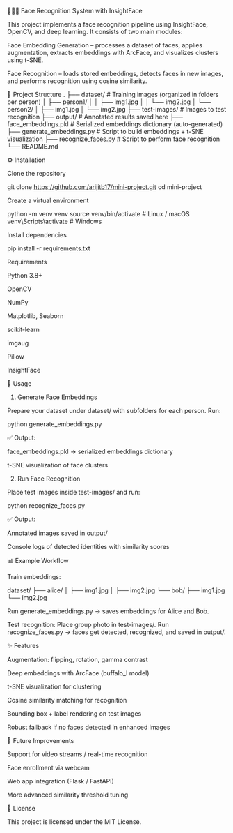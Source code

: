 🧑‍🤝‍🧑 Face Recognition System with InsightFace

This project implements a face recognition pipeline using InsightFace, OpenCV, and deep learning. It consists of two main modules:

Face Embedding Generation – processes a dataset of faces, applies augmentation, extracts embeddings with ArcFace, and visualizes clusters using t-SNE.

Face Recognition – loads stored embeddings, detects faces in new images, and performs recognition using cosine similarity.

📂 Project Structure
.
├── dataset/                 # Training images (organized in folders per person)
│   ├── person1/
│   │   ├── img1.jpg
│   │   └── img2.jpg
│   └── person2/
│       ├── img1.jpg
│       └── img2.jpg
├── test-images/             # Images to test recognition
├── output/                  # Annotated results saved here
├── face_embeddings.pkl      # Serialized embeddings dictionary (auto-generated)
├── generate_embeddings.py   # Script to build embeddings + t-SNE visualization
├── recognize_faces.py       # Script to perform face recognition
└── README.md

⚙️ Installation

Clone the repository

git clone https://github.com/arijitb17/mini-project.git
cd mini-project


Create a virtual environment

python -m venv venv
source venv/bin/activate   # Linux / macOS
venv\Scripts\activate      # Windows


Install dependencies

pip install -r requirements.txt

Requirements

Python 3.8+

OpenCV

NumPy

Matplotlib, Seaborn

scikit-learn

imgaug

Pillow

InsightFace

🚀 Usage
1. Generate Face Embeddings

Prepare your dataset under dataset/ with subfolders for each person.
Run:

python generate_embeddings.py


✅ Output:

face_embeddings.pkl → serialized embeddings dictionary

t-SNE visualization of face clusters

2. Run Face Recognition

Place test images inside test-images/ and run:

python recognize_faces.py


✅ Output:

Annotated images saved in output/

Console logs of detected identities with similarity scores

📊 Example Workflow

Train embeddings:

dataset/
├── alice/
│   ├── img1.jpg
│   ├── img2.jpg
└── bob/
    ├── img1.jpg
    └── img2.jpg


Run generate_embeddings.py → saves embeddings for Alice and Bob.

Test recognition:
Place group photo in test-images/.
Run recognize_faces.py → faces get detected, recognized, and saved in output/.

✨ Features

Augmentation: flipping, rotation, gamma contrast

Deep embeddings with ArcFace (buffalo_l model)

t-SNE visualization for clustering

Cosine similarity matching for recognition

Bounding box + label rendering on test images

Robust fallback if no faces detected in enhanced images

🔮 Future Improvements

Support for video streams / real-time recognition

Face enrollment via webcam

Web app integration (Flask / FastAPI)

More advanced similarity threshold tuning

📜 License

This project is licensed under the MIT License.
